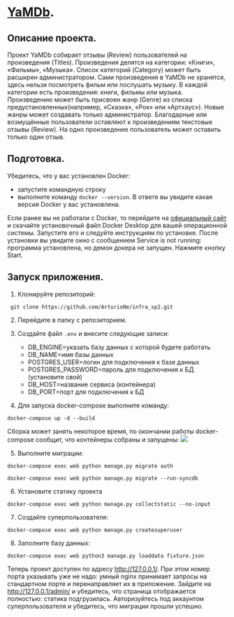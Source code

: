 # **[YaMDb](https://github.com/ArturioNe/api_yamdb.git).**

## **Описание проекта.**
Проект YaMDb собирает отзывы (Review) пользователей на произведения (Titles). 
Произведения делятся на категории: «Книги», «Фильмы», «Музыка». 
Список категорий (Category) может быть расширен администратором.
Сами произведения в YaMDb не хранятся, здесь нельзя посмотреть фильм или послушать музыку.
В каждой категории есть произведения: книги, фильмы или музыка.
Произведению может быть присвоен жанр (Genre) из списка предустановленных(например, «Сказка», «Рок» или «Артхаус»). 
Новые жанры может создавать только администратор.
Благодарные или возмущённые пользователи оставляют к произведениям текстовые отзывы (Review). 
На одно произведение пользователь может оставить только один отзыв.

## Подготовка.
Убедитесь, что у вас установлен Docker:
+ запустите командную строку
+ выполните команду ```docker --version```.
В ответе вы увидите какая версия Docker у вас установлена.

Если ранее вы не работали с Docker, то перейдите на [официальный сайт](https://www.docker.com/products/docker-desktop) 
и скачайте установочный файл Docker Desktop для вашей операционной системы.
Запустите его и следуйте инструкциям по установке. После установки вы увидите окно с сообщением 
Service is not running: программа установлена, но демон докера не запущен. Нажмите кнопку Start.

## Запуск приложения.

1. Клонируйте репозиторий:

``` git clone https://github.com/ArturioNe/infra_sp2.git```

2. Перейдите в папку с репозиторием.

3. Создайте файл `.env` и внесите следующие записи:
    + DB_ENGINE=указать базу данных с которой будете работать
    + DB_NAME=имя базы данных
    + POSTGRES_USER=логин для подключения к базе данных
    + POSTGRES_PASSWORD=пароль для подключения к БД (установите свой)
    + DB_HOST=название сервиса (контейнера)
    + DB_PORT=порт для подключения к БД

4. Для запуска docker-compose выполните команду:

``` docker-compose up -d --build ```

Сборка может занять некоторое время, по окончании работы docker-compose сообщит, 
что контейнеры собраны и запущены:
![](https://pictures.s3.yandex.net/resources/S18_03_03_1619103276.png)

5. Выполните миграции:

``` docker-compose exec web python manage.py migrate auth ```

``` docker-compose exec web python manage.py migrate --run-syncdb ```

6. Установите статику проекта

``` docker-compose exec web python manage.py collectstatic --no-input  ```

7. Создайте суперпользователя:

``` docker-compose exec web python manage.py createsuperuser ```

8. Заполните базу данных:

``` docker-compose exec web python3 manage.py loaddata fixture.json ```
   
Теперь проект доступен по адресу http://127.0.0.1/. 
При этом номер порта указывать уже не надо: умный nginx принимает запросы на стандартном порте 
и перенаправляет их в приложение.
Зайдите на http://127.0.0.1/admin/ и убедитесь, что страница отображается полностью: статика подгрузилась.
Авторизуйтесь под аккаунтом суперпользователя и убедитесь, что миграции прошли успешно.


